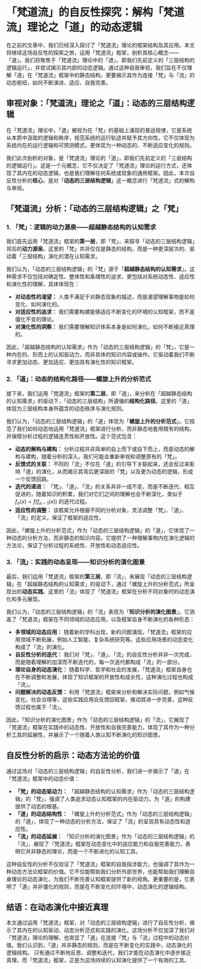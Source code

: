 # 「梵道流」的自反性探究：解构「梵道流」理论之「道」的动态逻辑

在之前的文章中，我们已经深入探讨了「梵道流」理论的框架结构及其应用。本文将继续这场自反性的探索之旅，运用「梵道流」框架，剖析其核心概念——「道」。我们将聚焦于「梵道流」理论中的「道」，即我们先前定义的「三层结构的逻辑运行」，并尝试揭示其内部的动态逻辑。通过这种自我审视，我们旨在不仅理解「道」在「梵道流」框架中的静态结构，更要揭示其作为连接「梵」与「流」的动态枢纽，如何不断演进、适应、自我完善。

## 审视对象：「梵道流」理论之「道」：动态的三层结构逻辑

在「梵道流」理论中，「道」被视为在「梵」的基础上涌现的普适规律，它是系统从本质中汲取的逻辑和秩序，规范系统的运行轨迹并赋予其方向性。它不仅体现为系统内在的运行逻辑和可预测模式，更体现为一种动态的、不断适应变化的规则。

我们此次剖析的对象，是「梵道流」理论的「道」，即我们先前定义的「三层结构的逻辑运行」。这是一个元概念，它不仅决定了「梵道流」理论的运行方式，还体现了其内在的动态逻辑，也是我们理解任何系统或现象的通用框架。因此，本次自反性分析的**核心**，是对「**动态的三层结构逻辑**」这一概念进行「梵道流」式的解构与审视。

## 「梵道流」分析：「动态的三层结构逻辑」之「梵」

### 1. 「梵」：逻辑的动力源泉——超越静态结构的认知需求

我们首先运用「梵道流」框架的**第一层**，即「梵」，来探寻「动态的三层结构逻辑」背后的**动力源泉**。这里的「梵」并非仅仅是静态的结构，而是一种更深层次的、驱动着「三层结构」演化的潜在认知需求。

我们认为，「动态的三层结构逻辑」的「梵」源于「**超越静态结构的认知需求**」。这种需求不仅包括对确定性、整体性和条理性的追求，更包括对系统动态性、适应性和演化性的理解，具体体现在：

*   **对动态性的渴望：** 人类不满足于对静态现象的描述，而是渴望理解事物是如何变化、如何演化的。
*   **对适应性的追求：** 我们需要构建能够适应不断变化的环境的认知框架，而不是僵化不变的理论。
*   **对演化性的洞察：** 我们需要理解知识体系本身是如何演化，如何不断接近真理的。

因此，「超越静态结构的认知需求」作为「动态的三层结构逻辑」的「梵」，它是一种内在的、形而上的认知驱动力，而非具体的知识内容或操作。它驱动着我们不断寻求更加动态、更加适应、更加具有演化性的知识框架。

### 2. 「道」：动态的结构化路径——螺旋上升的分析范式

接下来，我们运用「梵道流」框架的**第二层**，即「道」，来分析在「超越静态结构的认知需求」的驱动下，「动态的三层结构」所遵循的**结构化路径**。这里的「道」体现为三层结构本身所蕴含的动态秩序与演化规则。

我们认为，「动态的三层结构逻辑」的「道」体现为「**螺旋上升的分析范式**」。它规范了我们如何动态地运用「梵道流」框架进行分析，而非静态地套用既有的结构，并保障分析过程的逻辑连贯性和开放性。这个范式包含：

*   **动态的解构与建构：** 分析过程并非简单的自上而下或自下而上，而是动态的解构与建构，随着分析的深入，我们可能会重新审视和调整原有的「梵」。
*   **反馈式的关联：** 不同的「流」不仅在「道」的引导下关联起来，还会反过来影响「道」的演化，从而揭示其背后更深层的「梵」以及更为动态的逻辑，形成一个反馈回路。
*   **迭代的递进：** 「梵」、「道」、「流」的关系并非一成不变，而是不断迭代、相互促进的，随着知识的积累，我们对它们之间的理解也会不断深化，类似于 $f_n(x) = f(f_{n-1}(x))$ 的迭代过程。
*  **适应性的调整：** 该框架允许根据不同的分析对象，灵活调整「梵」、「道」、「流」的定义，保证了框架的适应性。

因此，「螺旋上升的分析范式」作为「动态的三层结构逻辑」的「道」，它体现了一种动态的分析方法，而非静态的知识内容。它提供了一种理解事物内在演化逻辑的方法论，保证了分析过程的系统性、开放性和动态适应性。

### 3. 「流」：实践的动态呈现——知识分析的演化图景

最后，我们运用「梵道流」框架的**第三层**，即「流」，来展现「动态的三层结构逻辑」在「超越静态结构的认知需求」的驱动下，通过「螺旋上升的分析范式」所呈现出的**动态实践**。这里的「流」体现了「梵道流」框架在分析不同对象时的动态演化和多元展现。

我们认为，「动态的三层结构逻辑」的「流」表现为「**知识分析的演化图景**」。它涵盖了「梵道流」框架在不同领域的动态应用，以及框架自身不断演化的各种形态：

*   **多领域的动态应用：** 随着新的学科出现，新的问题涌现，「梵道流」框架的应用领域不断拓展，例如人工智能、复杂系统研究等。这些应用场景的动态变化构成了「流」的演化。
*  **自反性分析的迭代：**  我们对「梵」、「道」、「流」的自反性分析并非一次完成，而是随着理解的加深而不断迭代的，每一次迭代都构成「流」的一部分。
*   **理论自身的动态演化：**  随着科学、哲学和社会的发展，「梵道流」框架自身也在不断调整和发展，体现了知识框架的开放性和成长性，这种演化过程也构成「流」。
*   **问题解决的动态反馈：** 利用「梵道流」框架来分析和解决实际问题，例如气候变化、社会治理等，这些实践应用会反馈回框架，推动其进一步完善，这种反馈过程也属于「流」。

因此，「知识分析的演化图景」作为「动态的三层结构逻辑」的「流」，它展现了「梵道流」框架在实践中的动态性、开放性和自我完善能力，体现了其作为一种分析工具的延展性，并展示了一个随着人类认知不断演化的知识图景。

## 自反性分析的启示：动态方法论的价值

通过这场对「动态的三层结构逻辑」的自反性分析，我们进一步揭示了「道」在「梵道流」框架中的动态价值：

*   **「梵」的动态驱动力：**  「超越静态结构的认知需求」作为「动态的三层结构逻辑」的「梵」，强调了人类追求动态认知框架的内在驱动力，为「道」的构建提供了动态的根基。
*   **「道」的动态结构性：** 「螺旋上升的分析范式」作为「动态的三层结构逻辑」的「道」，体现了一种动态的分析方法，保证了「流」的呈现具有动态性和适应性。
*   **「流」的动态延展：** 「知识分析的演化图景」作为「动态的三层结构逻辑」的「流」，展现了「梵道流」框架在动态变化中的适应能力和自我完善能力，表明它并非静态的理论，而是一个不断进化的认知工具。

这种自反性的分析不仅验证了「梵道流」框架的自我指涉能力，也强调了其作为一种动态方法论框架的价值。它不仅能帮助我们分析外部世界，也能帮助我们理解自身理论的动态演化，为我们不断完善认知框架提供了新的视角。更重要的是，它表明了「道」并非僵化的规则，而是在不断变化的环境中，动态演化的逻辑结构。

## 结语：在动态演化中接近真理

本文通过运用「梵道流」框架，对「动态的三层结构逻辑」进行了自反性分析，揭示了其内在的认知驱动、动态分析范式和实践的演化。这场分析不仅加深了我们对「梵道流」理论的理解，也突显了「道」在连接「梵」与「流」过程中的动态价值。我们认识到，「道」并非静态的规则，而是在不断变化的实践中，动态演化的逻辑结构。 只有通过不断地反思、调整和迭代，我们才能在动态演化中逐步接近真理。而「梵道流」框架，正是为这场持续的认知演化提供了一个有效的工具。
